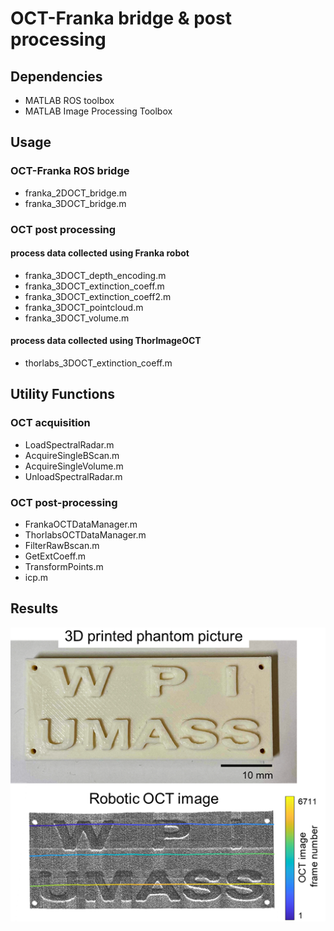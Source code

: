 # OCT-Franka bridge & post processing

## Dependencies
- MATLAB ROS toolbox
- MATLAB Image Processing Toolbox

## Usage
### OCT-Franka ROS bridge
- franka_2DOCT_bridge.m
- franka_3DOCT_bridge.m

### OCT post processing
#### process data collected using Franka robot
- franka_3DOCT_depth_encoding.m
- franka_3DOCT_extinction_coeff.m
- franka_3DOCT_extinction_coeff2.m
- franka_3DOCT_pointcloud.m
- franka_3DOCT_volume.m
#### process data collected using ThorImageOCT
- thorlabs_3DOCT_extinction_coeff.m 

## Utility Functions
### OCT acquisition
- LoadSpectralRadar.m
- AcquireSingleBScan.m
- AcquireSingleVolume.m
- UnloadSpectralRadar.m

### OCT post-processing
- FrankaOCTDataManager.m
- ThorlabsOCTDataManager.m
- FilterRawBscan.m
- GetExtCoeff.m
- TransformPoints.m
- icp.m

## Results
![OCT pointcloud](generated/wpi_umass_pointcloud.png)